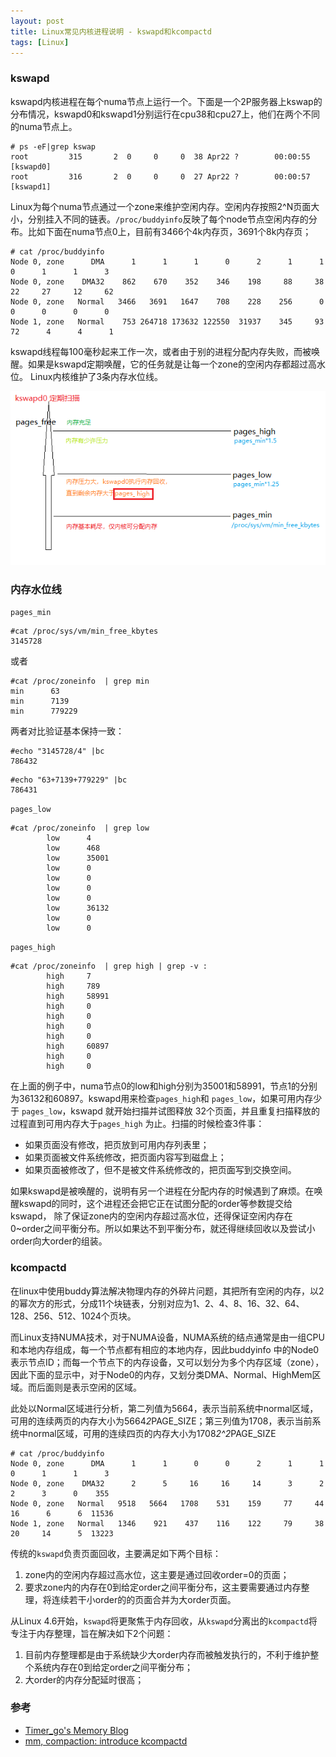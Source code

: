 ```yaml
---
layout: post
title: Linux常见内核进程说明 - kswapd和kcompactd
tags: [Linux]
---
```


### kswapd

kswapd内核进程在每个numa节点上运行一个。下面是一个2P服务器上kswap的分布情况，kswapd0和kswapd1分别运行在cpu38和cpu27上，他们在两个不同的numa节点上。

```
# ps -eF|grep kswap
root         315       2  0     0     0  38 Apr22 ?        00:00:55 [kswapd0]
root         316       2  0     0     0  27 Apr22 ?        00:00:57 [kswapd1]
```

Linux为每个numa节点通过一个zone来维护空闲内存。空闲内存按照2^N页面大小，分别挂入不同的链表。`/proc/buddyinfo`反映了每个node节点空闲内存的分布。比如下面在numa节点0上，目前有3466个4k内存页，3691个8k内存页；

```
# cat /proc/buddyinfo
Node 0, zone      DMA      1      1      1      0      2      1      1      0      1      1      3
Node 0, zone    DMA32    862    670    352    346    198     88     38     22     27     12     62
Node 0, zone   Normal   3466   3691   1647    708    228    256      0      0      0      0      0
Node 1, zone   Normal    753 264718 173632 122550  31937    345     93     72      4      4      1
```
kswapd线程每100毫秒起来工作一次，或者由于别的进程分配内存失败，而被唤醒。如果是kswapd定期唤醒，它的任务就是让每一个zone的空闲内存都超过高水位。 Linux内核维护了3条内存水位线。

![image](https://raw.githubusercontent.com/luohao-brian/luohao-brian.github.io/master/img/posts-2019/kswapd0.png)

### 内存水位线

`pages_min`

```
#cat /proc/sys/vm/min_free_kbytes
3145728
```
或者

```
#cat /proc/zoneinfo  | grep min
min      63
min      7139
min      779229
```

两者对比验证基本保持一致：

```
#echo "3145728/4" |bc
786432
```

```
#echo "63+7139+779229" |bc
786431
```

`pages_low`

```
#cat /proc/zoneinfo  | grep low
        low      4
        low      468
        low      35001
        low      0
        low      0
        low      0
        low      0
        low      36132
        low      0
        low      0
```

`pages_high`

```
#cat /proc/zoneinfo  | grep high | grep -v :
        high     7
        high     789
        high     58991
        high     0
        high     0
        high     0
        high     0
        high     60897
        high     0
        high     0
```

在上面的例子中，numa节点0的low和high分别为35001和58991，节点1的分别为36132和60897。kswapd用来检查`pages_high`和 `pages_low`，如果可用内存少于 `pages_low`，kswapd 就开始扫描并试图释放 32个页面，并且重复扫描释放的过程直到可用内存大于`pages_high` 为止。扫描的时候检查3件事：

* 如果页面没有修改，把页放到可用内存列表里；
* 如果页面被文件系统修改，把页面内容写到磁盘上；
* 如果页面被修改了，但不是被文件系统修改的，把页面写到交换空间。

如果kswapd是被唤醒的，说明有另一个进程在分配内存的时候遇到了麻烦。在唤醒kswapd的同时，这个进程还会把它正在试图分配的order等参数提交给kswapd， 除了保证zone内的空闲内存超过高水位，还得保证空闲内存在0~order之间平衡分布。所以如果达不到平衡分布，就还得继续回收以及尝试小order向大order的组装。


### kcompactd

在linux中使用buddy算法解决物理内存的外碎片问题，其把所有空闲的内存，以2的幂次方的形式，分成11个块链表，分别对应为1、2、4、8、16、32、64、128、256、512、1024个页块。

而Linux支持NUMA技术，对于NUMA设备，NUMA系统的结点通常是由一组CPU和本地内存组成，每一个节点都有相应的本地内存，因此buddyinfo 中的Node0表示节点ID；而每一个节点下的内存设备，又可以划分为多个内存区域（zone），因此下面的显示中，对于Node0的内存，又划分类DMA、Normal、HighMem区域。而后面则是表示空闲的区域。

此处以Normal区域进行分析，第二列值为5664，表示当前系统中normal区域，可用的连续两页的内存大小为5664*2*PAGE_SIZE；第三列值为1708，表示当前系统中normal区域，可用的连续四页的内存大小为1708*2^2*PAGE_SIZE

```
# cat /proc/buddyinfo
Node 0, zone      DMA      1      1      0      0      2      1      1      0      1      1      3
Node 0, zone    DMA32      2      5     16     16     14      3      2      2      3      0    355
Node 0, zone   Normal   9518   5664   1708    531    159     77     44     16      6      6  11536
Node 1, zone   Normal   1346    921    437    116    122     79     38     20     14      5  13223
```

传统的`kswapd`负责页面回收，主要满足如下两个目标：

1. zone内的空闲内存超过高水位，这主要是通过回收order=0的页面；
2. 要求zone内的内存在0到给定order之间平衡分布，这主要需要通过内存整理，将连续若干小order的的页面合并为大order页面。

从Linux 4.6开始，`kswapd`将更聚焦于内存回收，从`kswapd`分离出的`kcompactd`将专注于内存整理，旨在解决如下2个问题：

1. 目前内存整理都是由于系统缺少大order内存而被触发执行的，不利于维护整个系统内存在0到给定order之间平衡分布；
2. 大order的内存分配延时很高；


### 参考
* [Timer_go's Memory Blog ](https://www.cnblogs.com/muahao/p/6560175.html)
* [mm, compaction: introduce kcompactd](https://git.kernel.org/pub/scm/linux/kernel/git/torvalds/linux.git/commit/?id=698b1b30642f1ff0ea10ef1de9745ab633031377)
